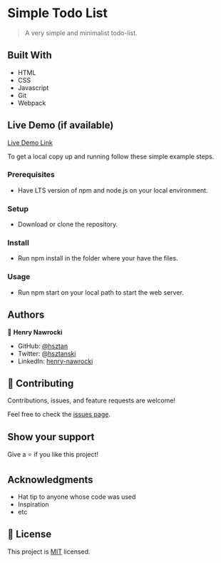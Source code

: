 # Simple Todo List

> A very simple and minimalist todo-list.

## Built With

- HTML
- CSS
- Javascript
- Git
- Webpack

## Live Demo (if available)

[Live Demo Link](https://hsztan.github.io/minimalist-todo-list/)

To get a local copy up and running follow these simple example steps.

### Prerequisites
- Have LTS version of npm and node.js on your local environment.

### Setup
- Download or clone the repository.

### Install
- Run npm install in the folder where your have the files.

### Usage
- Run npm start on your local path to start the web server.

## Authors

👤 **Henry Nawrocki**

- GitHub: [@hsztan](https://github.com/hsztan)
- Twitter: [@hsztanski](https://twitter.com/hsztanski)
- LinkedIn: [henry-nawrocki](https://linkedin.com/in/henry-nawrocki)

## 🤝 Contributing

Contributions, issues, and feature requests are welcome!

Feel free to check the [issues page](../../issues/).

## Show your support

Give a ⭐️ if you like this project!

## Acknowledgments

- Hat tip to anyone whose code was used
- Inspiration
- etc

## 📝 License

This project is [MIT](./MIT.md) licensed.

